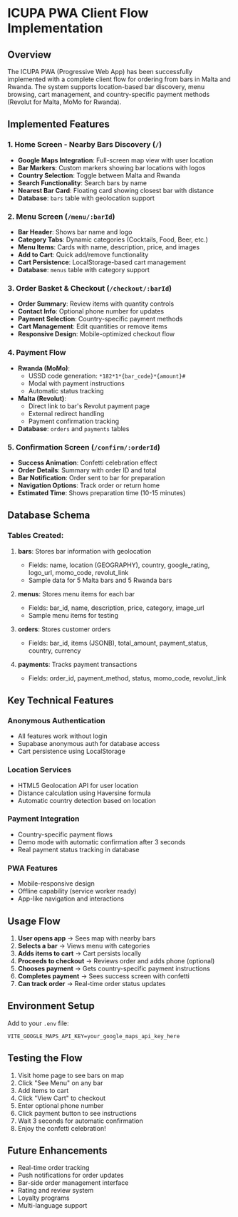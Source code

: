 # ICUPA PWA Client Flow Implementation

## Overview
The ICUPA PWA (Progressive Web App) has been successfully implemented with a complete client flow for ordering from bars in Malta and Rwanda. The system supports location-based bar discovery, menu browsing, cart management, and country-specific payment methods (Revolut for Malta, MoMo for Rwanda).

## Implemented Features

### 1. Home Screen - Nearby Bars Discovery (`/`)
- **Google Maps Integration**: Full-screen map view with user location
- **Bar Markers**: Custom markers showing bar locations with logos
- **Country Selection**: Toggle between Malta and Rwanda
- **Search Functionality**: Search bars by name
- **Nearest Bar Card**: Floating card showing closest bar with distance
- **Database**: `bars` table with geolocation support

### 2. Menu Screen (`/menu/:barId`)
- **Bar Header**: Shows bar name and logo
- **Category Tabs**: Dynamic categories (Cocktails, Food, Beer, etc.)
- **Menu Items**: Cards with name, description, price, and images
- **Add to Cart**: Quick add/remove functionality
- **Cart Persistence**: LocalStorage-based cart management
- **Database**: `menus` table with category support

### 3. Order Basket & Checkout (`/checkout/:barId`)
- **Order Summary**: Review items with quantity controls
- **Contact Info**: Optional phone number for updates
- **Payment Selection**: Country-specific payment methods
- **Cart Management**: Edit quantities or remove items
- **Responsive Design**: Mobile-optimized checkout flow

### 4. Payment Flow
- **Rwanda (MoMo)**:
  - USSD code generation: `*182*1*{bar_code}*{amount}#`
  - Modal with payment instructions
  - Automatic status tracking
- **Malta (Revolut)**:
  - Direct link to bar's Revolut payment page
  - External redirect handling
  - Payment confirmation tracking
- **Database**: `orders` and `payments` tables

### 5. Confirmation Screen (`/confirm/:orderId`)
- **Success Animation**: Confetti celebration effect
- **Order Details**: Summary with order ID and total
- **Bar Notification**: Order sent to bar for preparation
- **Navigation Options**: Track order or return home
- **Estimated Time**: Shows preparation time (10-15 minutes)

## Database Schema

### Tables Created:
1. **bars**: Stores bar information with geolocation
   - Fields: name, location (GEOGRAPHY), country, google_rating, logo_url, momo_code, revolut_link
   - Sample data for 5 Malta bars and 5 Rwanda bars

2. **menus**: Stores menu items for each bar
   - Fields: bar_id, name, description, price, category, image_url
   - Sample menu items for testing

3. **orders**: Stores customer orders
   - Fields: bar_id, items (JSONB), total_amount, payment_status, country, currency

4. **payments**: Tracks payment transactions
   - Fields: order_id, payment_method, status, momo_code, revolut_link

## Key Technical Features

### Anonymous Authentication
- All features work without login
- Supabase anonymous auth for database access
- Cart persistence using LocalStorage

### Location Services
- HTML5 Geolocation API for user location
- Distance calculation using Haversine formula
- Automatic country detection based on location

### Payment Integration
- Country-specific payment flows
- Demo mode with automatic confirmation after 3 seconds
- Real payment status tracking in database

### PWA Features
- Mobile-responsive design
- Offline capability (service worker ready)
- App-like navigation and interactions

## Usage Flow

1. **User opens app** → Sees map with nearby bars
2. **Selects a bar** → Views menu with categories
3. **Adds items to cart** → Cart persists locally
4. **Proceeds to checkout** → Reviews order and adds phone (optional)
5. **Chooses payment** → Gets country-specific payment instructions
6. **Completes payment** → Sees success screen with confetti
7. **Can track order** → Real-time order status updates

## Environment Setup

Add to your `.env` file:
```env
VITE_GOOGLE_MAPS_API_KEY=your_google_maps_api_key_here
```

## Testing the Flow

1. Visit home page to see bars on map
2. Click "See Menu" on any bar
3. Add items to cart
4. Click "View Cart" to checkout
5. Enter optional phone number
6. Click payment button to see instructions
7. Wait 3 seconds for automatic confirmation
8. Enjoy the confetti celebration!

## Future Enhancements

- Real-time order tracking
- Push notifications for order updates
- Bar-side order management interface
- Rating and review system
- Loyalty programs
- Multi-language support 